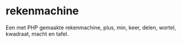 # rekenmachine
Een met PHP gemaakte rekenmachine, plus, min, keer, delen, wortel, kwadraat, macht en tafel.
